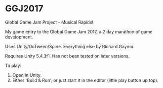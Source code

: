 # GGJ2017
Global Game Jam Project - Musical Rapids!

My game entry to the Global Game Jam 2017, a 2 day marathon of game development. 

Uses Unity/DoTween/Spine. Everything else by Richard Gaynor.

Requires Unity 5.4.3f1. Has not been tested on later versions.

To play:
1) Open in Unity.
2) Either 'Build & Run', or just start it in the editor (little play button up top).
